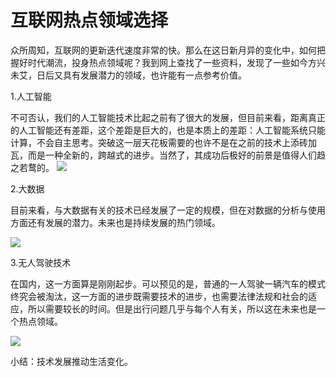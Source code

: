 # 互联网热点领域选择

众所周知，互联网的更新迭代速度非常的快。那么在这日新月异的变化中，如何把握好时代潮流，投身热点领域呢？我到网上查找了一些资料，发现了一些如今方兴未艾，日后又具有发展潜力的领域，也许能有一点参考价值。

1.人工智能

不可否认，我们的人工智能技术比起之前有了很大的发展，但目前来看，距离真正的人工智能还有差距，这个差距是巨大的，也是本质上的差距：人工智能系统只能计算，不会自主思考。突破这一层天花板需要的也许不是在之前的技术上添砖加瓦，而是一种全新的，跨越式的进步。当然了，其成功后极好的前景是值得人们趋之若鹜的。
![](https://i.loli.net/2019/01/04/5c2f2505d1802.jpg)

2.大数据

目前来看，与大数据有关的技术已经发展了一定的规模，但在对数据的分析与使用方面还有发展的潜力。未来也是持续发展的热门领域。


![](https://i.loli.net/2019/01/04/5c2f250607b6a.jpg)

3.无人驾驶技术

在国内，这一方面算是刚刚起步。可以预见的是，普通的一人驾驶一辆汽车的模式终究会被淘汰，这一方面的进步既需要技术的进步，也需要法律法规和社会的适应，所以需要较长的时间。但是出行问题几乎与每个人有关，所以这在未来也是一个热点领域。

![](https://i.loli.net/2019/01/04/5c2f250612110.jpg)


小结：技术发展推动生活变化。

